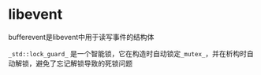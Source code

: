 # libevent

bufferevent是libevent中用于读写事件的结构体

`_std::lock_guard_` 是一个智能锁，它在构造时自动锁定`_mutex_`，并在析构时自动解锁，避免了忘记解锁导致的死锁问题